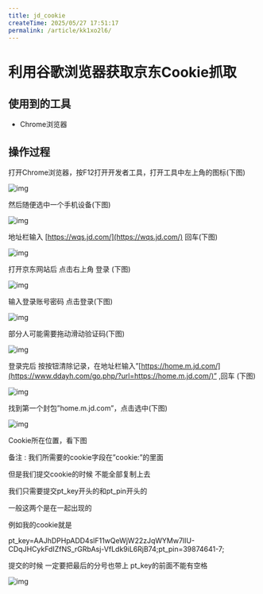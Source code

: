 ```yaml
---
title: jd_cookie
createTime: 2025/05/27 17:51:17
permalink: /article/kk1xo2l6/
---
```

# 利用谷歌浏览器获取京东Cookie抓取

## 使用到的工具

- Chrome浏览器

## 操作过程

打开Chrome浏览器，按F12打开开发者工具，打开工具中左上角的图标(下图)

![img](http://imgoss.xgss.net/picgo/a154a6e38730498cb9a8f8244e56e890?aliyunoss)

然后随便选中一个手机设备(下图)

![img](http://imgoss.xgss.net/picgo/f9add4b1c06248e89208e4d4dab88085?aliyunoss)

地址栏输入 [https://wqs.jd.com/](https://wqs.jd.com/) 回车(下图)

![img](http://imgoss.xgss.net/picgo/95dbb8f147634f5da344b56eae772e15?aliyunoss)

打开京东网站后 点击右上角 登录 (下图)

![img](http://imgoss.xgss.net/picgo/f68f0ef516ee493fa3c91e09641a4916?aliyunoss)

输入登录账号密码 点击登录(下图)

![img](http://imgoss.xgss.net/picgo/3780492a021f49f7860810aa1d135374?aliyunoss)

部分人可能需要拖动滑动验证码(下图)

![img](http://imgoss.xgss.net/picgo/8a43b70cf0b4457cac59215d78ab5ed0?aliyunoss)

登录完后 按按钮清除记录，在地址栏输入”[https://home.m.jd.com/](https://www.ddayh.com/go.php/?url=https://home.m.jd.com/)” ,回车 (下图)

![img](http://imgoss.xgss.net/picgo/7b242d5bf5d147f58539c5e6a5f01cd2?aliyunoss)

找到第一个封包”home.m.jd.com”，点击选中(下图)

![img](http://imgoss.xgss.net/picgo/5a01d0b4249c4ea4b65209ffdd893c94?aliyunoss)

Cookie所在位置，看下图

备注 : 我们所需要的cookie字段在”cookie:”的里面

但是我们提交cookie的时候 不能全部复制上去

我们只需要提交pt_key开头的和pt_pin开头的

一般这两个是在一起出现的

例如我的cookie就是

pt_key=AAJhDPHpADD4slF11wQeWjW22zJqWYMw7lIU-CDqJHCykFdIZfNS_rGRbAsj-VfLdk9iL6RjB74;pt_pin=39874641-7;

提交的时候 一定要把最后的分号也带上  pt_key的前面不能有空格



![img](http://imgoss.xgss.net/picgo/d861069047f9419ab3f4a18218bd1598?aliyunoss)

 